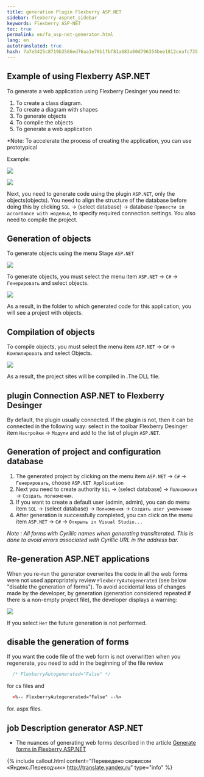 ```yaml
--- 
title: generation Plugin Flexberry ASP.NET 
sidebar: flexberry-aspnet_sidebar 
keywords: Flexberry ASP-NET 
toc: true 
permalink: en/fa_asp-net-generator.html 
lang: en 
autotranslated: true 
hash: 7a7e5425c8719b3566ed76aa1e70b1fbf81a683a60d796354bee1812ceafc735 
--- 
```


## Example of using Flexberry ASP.NET 

To generate a web application using Flexberry Desinger you need to: 
1. To create a class diagram. 
2. To create a diagram with shapes 
3. To generate objects 
4. To compile the objects 
5. To generate a web application 

*Note: To accelerate the process of creating the application, you can use prototypical 

Example: 

![](/images/pages/products/flexberry-aspnet/aspnet/cat-object.png) 

![](/images/pages/products/flexberry-aspnet/aspnet/cat-form.png) 

Next, you need to generate code using the plugin `ASP.NET`, only the objects(objects). You need to align the structure of the database before doing this by clicking `SQL` -> (select database) -> database `Привести in accordance with моделью`, to specify required connection settings. You also need to compile the project. 

## Generation of objects 

To generate objects using the menu Stage `ASP.NET` 

![](/images/pages/products/flexberry-aspnet/genmenu.png) 

To generate objects, you must select the menu item `ASP.NET` -> `C#` -> `Генерировать` and select objects. 

![](/images/pages/products/flexberry-aspnet/gen-object-web.png) 

As a result, in the folder to which generated code for this application, you will see a project with objects. 

## Compilation of objects 

To compile objects, you must select the menu item `ASP.NET` -> `C#` -> `Компилировать` and select Objects. 

![](/images/pages/products/flexberry-aspnet/compilation-object-web.png) 

As a result, the project sites will be compiled in .The DLL file. 

## plugin Connection ASP.NET to Flexberry Desinger 

By default, the plugin usually connected. If the plugin is not, then it can be connected in the following way: select in the toolbar Flexberry Desinger item `Настройки` -> `Модули` and add to the list of plugin `ASP.NET`. 

## Generation of project and configuration database 

1. The generated project by clicking on the menu item `ASP.NET` -> `C#` -> `Генерировать`, choose `ASP.NET Application` 
2. Next you need to create authority `SQL` -> (select database) -> `Полномочия` -> `Создать полномочия`. 
3. If you want to create a default user (admin, admin), you can do menu item `SQL` -> (select database) -> `Полномочия` -> `Создать user умолчанию` 
4. After generation is successfully completed, you can click on the menu item `ASP.NET` -> `C#` -> `Открыть in Visual Studio...` 

*Note : All forms with Cyrillic names when generating transliterated. This is done to avoid errors associated with Cyrillic URL in the address bar.* 

## Re-generation ASP.NET applications 

When you re-run the generator overwrites the code in all the web forms were not used appropriately review `FlexberryAutogenerated` (see below "disable the generation of forms"). To avoid accidental loss of changes made by the developer, by generation (generation considered repeated if there is a non-empty project file), the developer displays a warning: 

![](/images/pages/products/flexberry-aspnet/aspnet/asp-genwarning.png) 

If you select `Нет` the future generation is not performed. 

## disable the generation of forms 

If you want the code file of the web form is not overwritten when you regenerate, you need to add in the beginning of the file review 

```csharp
  /* FlexberryAutogenerated="False" */ 
``` 

for cs files and 

```xml
  <%-- FlexberryAutogenerated="False" --%>
``` 
for. aspx files. 

## job Description generator ASP.NET 

* The nuances of generating web forms described in the article [Generate forms in Flexberry ASP.NET](fa_form-generation.html) 



{% include callout.html content="Переведено сервисом «Яндекс.Переводчик» <http://translate.yandex.ru>" type="info" %}